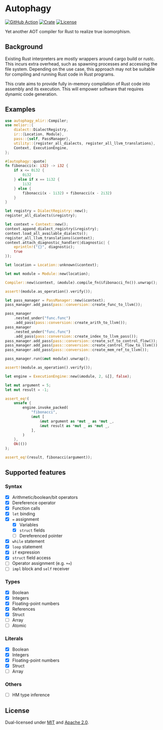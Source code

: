 # Autophagy

[![GitHub Action](https://img.shields.io/github/actions/workflow/status/raviqqe/autophagy/test.yaml?branch=main&style=flat-square)](https://github.com/raviqqe/autophagy/actions?query=workflow%3Atest)
[![Crate](https://img.shields.io/crates/v/autophagy.svg?style=flat-square)](https://crates.io/crates/autophagy)
[![License](https://img.shields.io/github/license/raviqqe/autophagy.svg?style=flat-square)](https://github.com/raviqqe/autophagy/blob/main/LICENSE-APACHE)

Yet another AOT compiler for Rust to realize true isomorphism.

## Background

Existing Rust interpreters are mostly wrappers around cargo build or rustc. This incurs extra overhead, such as spawning processes and accessing the file system. Depending on the use case, this approach may not be suitable for compiling and running Rust code in Rust programs.

This crate aims to provide fully in-memory compilation of Rust code into assembly and its execution. This will empower software that requires dynamic code generation.

## Examples

```rust
use autophagy_mlir::Compiler;
use melior::{
    dialect::DialectRegistry,
    ir::{Location, Module},
    pass::{self, PassManager},
    utility::{register_all_dialects, register_all_llvm_translations},
    Context, ExecutionEngine,
};

#[autophagy::quote]
fn fibonacci(x: i32) -> i32 {
    if x <= 0i32 {
        0i32
    } else if x == 1i32 {
        1i32
    } else {
        fibonacci(x - 1i32) + fibonacci(x - 2i32)
    }
}

let registry = DialectRegistry::new();
register_all_dialects(&registry);

let context = Context::new();
context.append_dialect_registry(&registry);
context.load_all_available_dialects();
register_all_llvm_translations(&context);
context.attach_diagnostic_handler(|diagnostic| {
    eprintln!("{}", diagnostic);
    true
});

let location = Location::unknown(&context);

let mut module = Module::new(location);

Compiler::new(&context, &module).compile_fn(&fibonacci_fn()).unwrap();

assert!(module.as_operation().verify());

let pass_manager = PassManager::new(&context);
pass_manager.add_pass(pass::conversion::create_func_to_llvm());

pass_manager
    .nested_under("func.func")
    .add_pass(pass::conversion::create_arith_to_llvm());
pass_manager
    .nested_under("func.func")
    .add_pass(pass::conversion::create_index_to_llvm_pass());
pass_manager.add_pass(pass::conversion::create_scf_to_control_flow());
pass_manager.add_pass(pass::conversion::create_control_flow_to_llvm());
pass_manager.add_pass(pass::conversion::create_mem_ref_to_llvm());

pass_manager.run(&mut module).unwrap();

assert!(module.as_operation().verify());

let engine = ExecutionEngine::new(&module, 2, &[], false);

let mut argument = 5;
let mut result = -1;

assert_eq!(
    unsafe {
        engine.invoke_packed(
            "fibonacci",
            &mut [
                &mut argument as *mut _ as *mut _,
                &mut result as *mut _ as *mut _,
            ],
        )
    },
    Ok(())
);

assert_eq!(result, fibonacci(argument));
```

## Supported features

### Syntax

- [x] Arithmetic/boolean/bit operators
- [x] Dereference operator
- [x] Function calls
- [x] `let` binding
- [x] `=` assignment
  - [x] Variables
  - [x] `struct` fields
  - [ ] Dereferenced pointer
- [x] `while` statement
- [x] `loop` statement
- [x] `if` expression
- [x] `struct` field access
- [ ] Operator assignment (e.g. `+=`)
- [ ] `impl` block and `self` receiver

### Types

- [x] Boolean
- [x] Integers
- [x] Floating-point numbers
- [x] References
- [x] Struct
- [ ] Array
- [ ] Atomic

### Literals

- [x] Boolean
- [x] Integers
- [x] Floating-point numbers
- [x] Struct
- [ ] Array

### Others

- [ ] HM type inference

## License

Dual-licensed under [MIT](https://github.com/raviqqe/autophagy/blob/main/LICENSE-MIT) and [Apache 2.0](https://github.com/raviqqe/autophagy/blob/main/LICENSE-APACHE).
